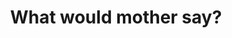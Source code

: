 ---
title: What would mother say?
emoji: 🫶
colorFrom: pink
colorTo: yellow
sdk: streamlit
sdk_version: 1.21.0
app_file: app.py
pinned: false
---